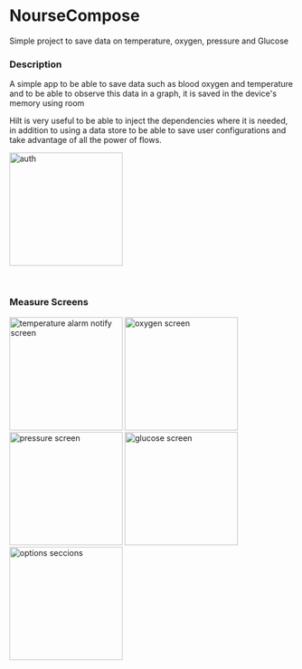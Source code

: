 # NourseCompose
Simple project to save data on temperature, oxygen, pressure and Glucose


### Description

<p>
  A simple app to be able to save data such as blood oxygen and temperature and to be able to observe this data in a graph, it is saved in the device's memory using room
</p>

<p>
  Hilt is very useful to be able to inject the dependencies where it is needed, in addition to using a data store to be able to save user configurations and take advantage of all the power of flows.
</p>



<p>
  <img src="https://i.imgur.com/ttDQkcq.png" alt="auth" width="200"/>
</p>

<br>
 
 ### Measure Screens
<p>
  <img src="https://i.imgur.com/wVOSsQm.png" alt="temperature alarm notify screen" width="200"/>
  <img src="https://i.imgur.com/lqUx6My.png" alt="oxygen screen" width="200"/>
  <img src="https://i.imgur.com/yKeJjtX.png" alt="pressure screen" width="200"/>
  <img src="https://i.imgur.com/6KHx9nU.png" alt="glucose screen" width="200"/>
  <img src="https://i.imgur.com/ubab9vI.png" alt="options seccions" width="200"/>
 </p>
